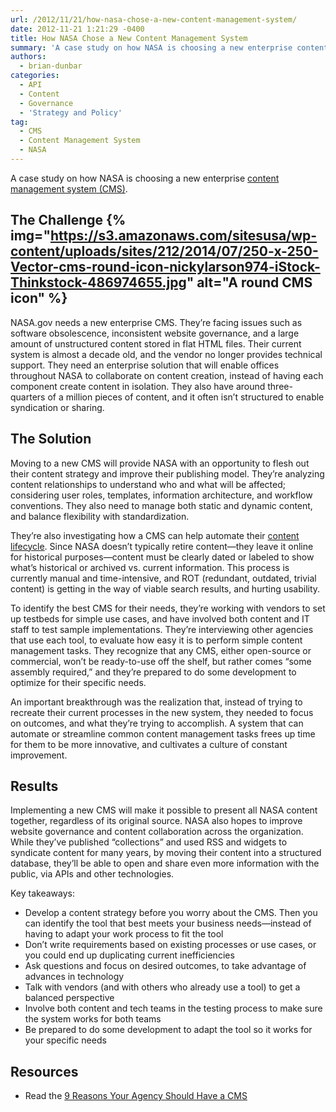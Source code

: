 ```yaml
---
url: /2012/11/21/how-nasa-chose-a-new-content-management-system/
date: 2012-11-21 1:21:29 -0400
title: How NASA Chose a New Content Management System
summary: 'A case study on how NASA is choosing a new enterprise content management system (CMS). The Challenge NASA.gov needs a new enterprise CMS. They&rsquo;re facing issues such as software obsolescence, inconsistent website governance, and a large amount of unstructured content stored in flat HTML files. Their current system is almost a decade old, and the'
authors:
  - brian-dunbar
categories:
  - API
  - Content
  - Governance
  - 'Strategy and Policy'
tag:
  - CMS
  - Content Management System
  - NASA
---
```


A case study on how NASA is choosing a new enterprise [content management system (CMS)](https://www.WHATEVER/resources/content-management-systems-toolkit/ "Content Management Systems Toolkit").

## The Challenge {% img="https://s3.amazonaws.com/sitesusa/wp-content/uploads/sites/212/2014/07/250-x-250-Vector-cms-round-icon-nickylarson974-iStock-Thinkstock-486974655.jpg" alt="A round CMS icon" %} 

NASA.gov needs a new enterprise CMS. They’re facing issues such as software obsolescence, inconsistent website governance, and a large amount of unstructured content stored in flat HTML files. Their current system is almost a decade old, and the vendor no longer provides technical support. They need an enterprise solution that will enable offices throughout NASA to collaborate on content creation, instead of having each component create content in isolation. They also have around three-quarters of a million pieces of content, and it often isn’t structured to enable syndication or sharing.

## The Solution

Moving to a new CMS will provide NASA with an opportunity to flesh out their content strategy and improve their publishing model. They’re analyzing content relationships to understand who and what will be affected; considering user roles, templates, information architecture, and workflow conventions. They also need to manage both static and dynamic content, and balance flexibility with standardization.

They’re also investigating how a CMS can help automate their [content lifecycle](http://en.wikipedia.org/wiki/Web_content_lifecycle). Since NASA doesn’t typically retire content—they leave it online for historical purposes—content must be clearly dated or labeled to show what’s historical or archived vs. current information. This process is currently manual and time-intensive, and ROT (redundant, outdated, trivial content) is getting in the way of viable search results, and hurting usability.

To identify the best CMS for their needs, they’re working with vendors to set up testbeds for simple use cases, and have involved both content and IT staff to test sample implementations. They’re interviewing other agencies that use each tool, to evaluate how easy it is to perform simple content management tasks. They recognize that any CMS, either open-source or commercial, won’t be ready-to-use off the shelf, but rather comes “some assembly required,” and they’re prepared to do some development to optimize for their specific needs.

An important breakthrough was the realization that, instead of trying to recreate their current processes in the new system, they needed to focus on outcomes, and what they’re trying to accomplish. A system that can automate or streamline common content management tasks frees up time for them to be more innovative, and cultivates a culture of constant improvement.

## Results

Implementing a new CMS will make it possible to present all NASA content together, regardless of its original source. NASA also hopes to improve website governance and content collaboration across the organization. While they’ve published “collections” and used RSS and widgets to syndicate content for many years, by moving their content into a structured database, they’ll be able to open and share even more information with the public, via APIs and other technologies.

Key takeaways:

  * Develop a content strategy before you worry about the CMS. Then you can identify the tool that best meets your business needs—instead of having to adapt your work process to fit the tool
  * Don’t write requirements based on existing processes or use cases, or you could end up duplicating current inefficiencies
  * Ask questions and focus on desired outcomes, to take advantage of advances in technology
  * Talk with vendors (and with others who already use a tool) to get a balanced perspective
  * Involve both content and tech teams in the testing process to make sure the system works for both teams
  * Be prepared to do some development to adapt the tool so it works for your specific needs

## Resources

  * Read the [9 Reasons Your Agency Should Have a CMS](https://www.WHATEVER/2013/12/12/9-reasons-your-agency-should-have-a-cms/ "9 Reasons Your Agency Should Have A CMS")

 